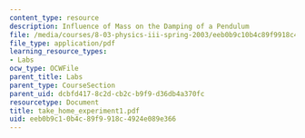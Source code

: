 ```yaml
---
content_type: resource
description: Influence of Mass on the Damping of a Pendulum
file: /media/courses/8-03-physics-iii-spring-2003/eeb0b9c10b4c89f9918c4924e089e366_take_home_experiment1.pdf
file_type: application/pdf
learning_resource_types:
- Labs
ocw_type: OCWFile
parent_title: Labs
parent_type: CourseSection
parent_uid: dcbfd417-8c2d-cb2c-b9f9-d36db4a370fc
resourcetype: Document
title: take_home_experiment1.pdf
uid: eeb0b9c1-0b4c-89f9-918c-4924e089e366
---
```

